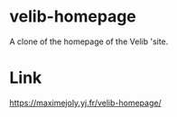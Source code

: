 # velib-homepage

A clone of the homepage of the Velib 'site.

# Link

https://maximejoly.yj.fr/velib-homepage/
